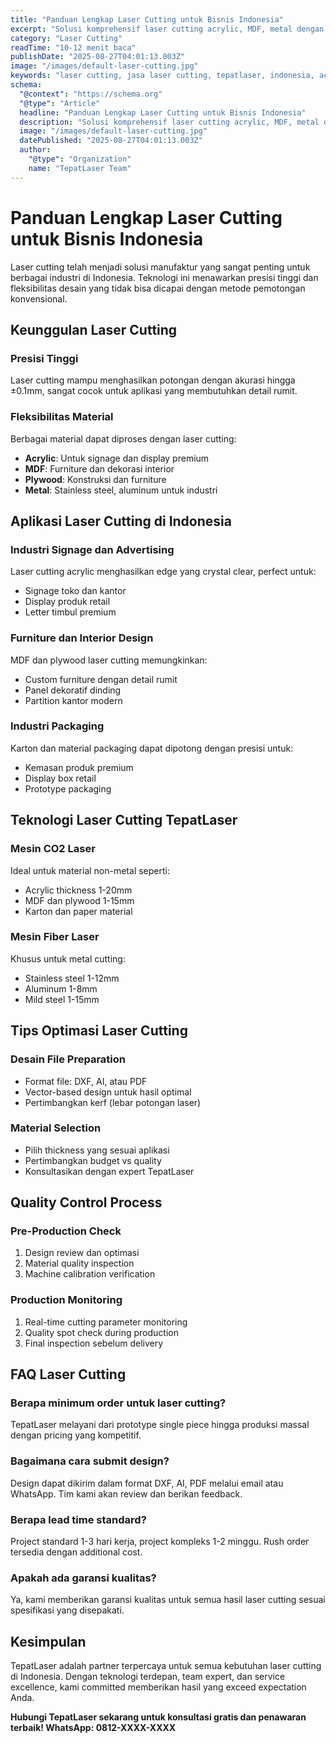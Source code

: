 ```yaml
---
title: "Panduan Lengkap Laser Cutting untuk Bisnis Indonesia"
excerpt: "Solusi komprehensif laser cutting acrylic, MDF, metal dengan teknologi terdepan TepatLaser untuk berbagai kebutuhan bisnis Indonesia."
category: "Laser Cutting"
readTime: "10-12 menit baca"
publishDate: "2025-08-27T04:01:13.003Z"
image: "/images/default-laser-cutting.jpg"
keywords: "laser cutting, jasa laser cutting, tepatlaser, indonesia, acrylic, mdf, metal, signage"
schema:
  "@context": "https://schema.org"
  "@type": "Article"
  headline: "Panduan Lengkap Laser Cutting untuk Bisnis Indonesia"
  description: "Solusi komprehensif laser cutting acrylic, MDF, metal dengan teknologi terdepan TepatLaser untuk berbagai kebutuhan bisnis Indonesia."
  image: "/images/default-laser-cutting.jpg"
  datePublished: "2025-08-27T04:01:13.003Z"
  author:
    "@type": "Organization"
    name: "TepatLaser Team"
---
```


# Panduan Lengkap Laser Cutting untuk Bisnis Indonesia

Laser cutting telah menjadi solusi manufaktur yang sangat penting untuk berbagai industri di Indonesia. Teknologi ini menawarkan presisi tinggi dan fleksibilitas desain yang tidak bisa dicapai dengan metode pemotongan konvensional.

## Keunggulan Laser Cutting

### Presisi Tinggi
Laser cutting mampu menghasilkan potongan dengan akurasi hingga ±0.1mm, sangat cocok untuk aplikasi yang membutuhkan detail rumit.

### Fleksibilitas Material
Berbagai material dapat diproses dengan laser cutting:
- **Acrylic**: Untuk signage dan display premium
- **MDF**: Furniture dan dekorasi interior
- **Plywood**: Konstruksi dan furniture
- **Metal**: Stainless steel, aluminum untuk industri

## Aplikasi Laser Cutting di Indonesia

### Industri Signage dan Advertising
Laser cutting acrylic menghasilkan edge yang crystal clear, perfect untuk:
- Signage toko dan kantor
- Display produk retail
- Letter timbul premium

### Furniture dan Interior Design
MDF dan plywood laser cutting memungkinkan:
- Custom furniture dengan detail rumit
- Panel dekoratif dinding
- Partition kantor modern

### Industri Packaging
Karton dan material packaging dapat dipotong dengan presisi untuk:
- Kemasan produk premium
- Display box retail
- Prototype packaging

## Teknologi Laser Cutting TepatLaser

### Mesin CO2 Laser
Ideal untuk material non-metal seperti:
- Acrylic thickness 1-20mm
- MDF dan plywood 1-15mm
- Karton dan paper material

### Mesin Fiber Laser
Khusus untuk metal cutting:
- Stainless steel 1-12mm
- Aluminum 1-8mm
- Mild steel 1-15mm

## Tips Optimasi Laser Cutting

### Desain File Preparation
- Format file: DXF, AI, atau PDF
- Vector-based design untuk hasil optimal
- Pertimbangkan kerf (lebar potongan laser)

### Material Selection
- Pilih thickness yang sesuai aplikasi
- Pertimbangkan budget vs quality
- Konsultasikan dengan expert TepatLaser

## Quality Control Process

### Pre-Production Check
1. Design review dan optimasi
2. Material quality inspection
3. Machine calibration verification

### Production Monitoring
1. Real-time cutting parameter monitoring
2. Quality spot check during production
3. Final inspection sebelum delivery

## FAQ Laser Cutting

### Berapa minimum order untuk laser cutting?
TepatLaser melayani dari prototype single piece hingga produksi massal dengan pricing yang kompetitif.

### Bagaimana cara submit design?
Design dapat dikirim dalam format DXF, AI, PDF melalui email atau WhatsApp. Tim kami akan review dan berikan feedback.

### Berapa lead time standard?
Project standard 1-3 hari kerja, project kompleks 1-2 minggu. Rush order tersedia dengan additional cost.

### Apakah ada garansi kualitas?
Ya, kami memberikan garansi kualitas untuk semua hasil laser cutting sesuai spesifikasi yang disepakati.

## Kesimpulan

TepatLaser adalah partner terpercaya untuk semua kebutuhan laser cutting di Indonesia. Dengan teknologi terdepan, team expert, dan service excellence, kami committed memberikan hasil yang exceed expectation Anda.

**Hubungi TepatLaser sekarang untuk konsultasi gratis dan penawaran terbaik! WhatsApp: 0812-XXXX-XXXX**